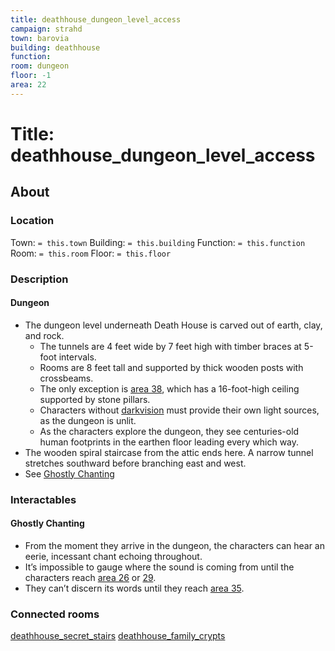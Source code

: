 ```yaml
---
title: deathhouse_dungeon_level_access
campaign: strahd
town: barovia
building: deathhouse
function: 
room: dungeon
floor: -1
area: 22
---
```

# Title: deathhouse_dungeon_level_access
## About
### Location
Town: `= this.town`
Building: `= this.building`
Function: `= this.function`
Room: `= this.room`
Floor: `= this.floor` 
### Description
#### Dungeon
- The dungeon level underneath Death House is carved out of earth, clay, and rock. 
	- The tunnels are 4 feet wide by 7 feet high with timber braces at 5-foot intervals. 
	- Rooms are 8 feet tall and supported by thick wooden posts with crossbeams. 
	- The only exception is [area 38](https://www.dndbeyond.com/sources/cos/appendix-b-death-house#38RitualChamber "area 38"), which has a 16-foot-high ceiling supported by stone pillars. 
	- Characters without [darkvision](https://www.dndbeyond.com/compendium/rules/basic-rules/monsters#Darkvision) must provide their own light sources, as the dungeon is unlit.
	- As the characters explore the dungeon, they see centuries-old human footprints in the earthen floor leading every which way.
- The wooden spiral staircase from the attic ends here. A narrow tunnel stretches southward before branching east and west.
- See [Ghostly Chanting](#Ghostly%20Chanting)
### Interactables
#### Ghostly Chanting
- From the moment they arrive in the dungeon, the characters can hear an eerie, incessant chant echoing throughout. 
- It’s impossible to gauge where the sound is coming from until the characters reach [area 26](https://www.dndbeyond.com/sources/cos/appendix-b-death-house#26HiddenSpikedPit "area 26") or [29](https://www.dndbeyond.com/sources/cos/appendix-b-death-house#29GhoulishEncounter "29"). 
- They can’t discern its words until they reach [area 35](https://www.dndbeyond.com/sources/cos/appendix-b-death-house#35Reliquary "area 35").
### Connected rooms
[deathhouse_secret_stairs](../floor4/deathhouse_secret_stairs.md)
[deathhouse_family_crypts](deathhouse_family_crypts.md)
